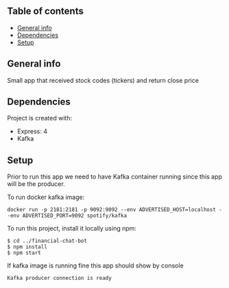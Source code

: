 ## Table of contents
* [General info](#general-info)
* [Dependencies](#Dependencies)
* [Setup](#setup)

## General info
Small app that received stock codes (tickers) and return close price
	
## Dependencies
Project is created with:
* Express: 4
* Kafka

## Setup
Prior to run this app we need to have Kafka container running since
this app will be the producer.

To run docker kafka image:

```
docker run -p 2181:2181 -p 9092:9092 --env ADVERTISED_HOST=localhost --env ADVERTISED_PORT=9092 spotify/kafka
```

To run this project, install it locally using npm:

```
$ cd ../financial-chat-bot
$ npm install
$ npm start
```

If kafka image is running fine this app should show by console
```
Kafka producer connection is ready
```